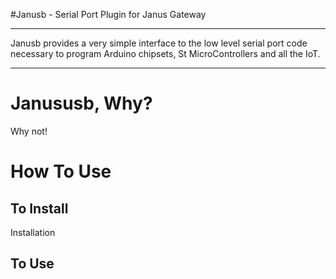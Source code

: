 #Janusb - Serial Port Plugin for Janus Gateway

*****

Janusb provides a very simple interface to the low level serial port code necessary to program Arduino chipsets, St MicroControllers and all the IoT.

*****


Janususb, Why?
================
Why not! 


How To Use
==========


To Install
----------

Installation

To Use
------


